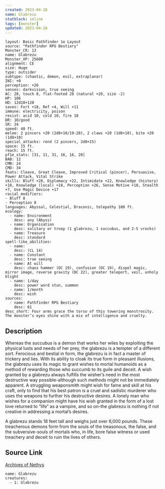 ```yaml
---
created: 2023-04-28
name: Glabrezu
statblock: inline
tags: [monster]
updated: 2023-04-28
---
```

```statblock
layout: Basic Pathfinder 1e Layout
source: "Pathfinder RPG Bestiary"
Monster_CR: 13
name: Glabrezu
Monster_XP: 25600
alignment: CE
size: Huge
type: outsider
subtype: (chaotic, demon, evil, extraplanar)
INI: +0
perception: +26
senses: darkvision, true seeing
AC: 28, touch 8, flat-footed 28 (natural +20, size -2)
HP: 186
HD: 12d10+120
saves: Fort +18, Ref +4, Will +11
immune: electricity, poison
resist: acid 10, cold 10, fire 10
DR: 10/good
SR: 24
speed: 40 ft.
melee: 2 pincers +20 (2d8+10/19-20), 2 claws +20 (1d6+10), bite +20 (1d8+10)
special_attacks: rend (2 pincers, 2d8+15)
space: 15 ft.
reach: 15 ft.
pf1e_stats: [31, 11, 31, 16, 16, 20]
BAB: 12
CMB: 24
CMD: 34
feats: Cleave, Great Cleave, Improved Critical (pincer), Persuasive, Power Attack, Vital Strike
skills: Bluff +28, Diplomacy +22, Intimidate +22, Knowledge (history) +18, Knowledge (local) +18, Perception +26, Sense Motive +18, Stealth +7, Use Magic Device +17
racial_modifiers:
- Bluff 8
- Perception 8
languages: Abyssal, Celestial, Draconic, telepathy 100 ft.
ecology:
  - name: Environment
    desc: any (Abyss)
  - name: Organisation
    desc: solitary or troop (1 glabrezu, 1 succubus, and 2-5 vrocks)
  - name: Treasure
    desc: standard
spell-like_abilities:
  - name:
    desc: (CL 14)
  - name: Constant
    desc: true seeing
  - name: At will
    desc: chaos hammer (DC 19), confusion (DC 19), dispel magic, mirror image, reverse gravity (DC 22), greater teleport, veil, unholy blight
  - name: 1/day
    desc: power word stun, summon
  - name: 1/month
    desc: wish
sources:
  - name: Pathfinder RPG Bestiary
    desc: 61
desc_short: Four arms grace the torso of this towering monstrosity. The monster’s eyes shine with a mix of intelligence and cruelty.
```
## Description
Whereas the succubus is a demon that works her wiles by exploiting the physical lusts and needs of her prey, the glabrezu is a tempter of a different sort. Ferocious and bestial in form, the glabrezu is in fact a master of trickery and lies. With its ability to cloak its true form in pleasant illusions, the glabrezu uses its magic to grant wishes to mortal humanoids as a method of rewarding those who succumb to its guile and deceit. A wish granted by a glabrezu always fulfills the wisher’s need in the most destructive way possible-although such methods might not be immediately apparent. A struggling weaponsmith might wish for fame and skill at his craft, only to find that his best patron is a cruel and sadistic murderer who uses the weapons to further his destructive desires. A lonely man who wishes for a companion might have his wish granted in the form of a lost love returned to “life” as a vampire, and so on-the glabrezu is nothing if not creative in addressing a mortal’s desires.

A glabrezu stands 18 feet tall and weighs just over 6,000 pounds. These treacherous demons form from the souls of the treasonous, the false, and the subversive-souls of mortals who, in life, bore false witness or used treachery and deceit to ruin the lives of others.
## Source Link
[Archives of Nethys](https://aonprd.com/MonsterDisplay.aspx?ItemName=Glabrezu)
```encounter-table
name: Glabrezu
creatures:
  - 1: Glabrezu
```
